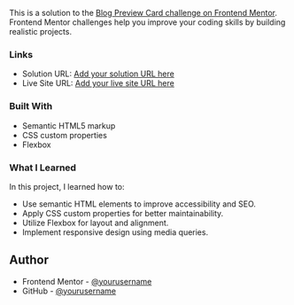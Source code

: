 This is a solution to the [Blog Preview Card challenge on Frontend Mentor](https://www.frontendmentor.io/challenges/blog-preview-card-ckPaj01IcS). Frontend Mentor challenges help you improve your coding skills by building realistic projects.

### Links

- Solution URL: [Add your solution URL here](https://your-solution-url.com)
- Live Site URL: [Add your live site URL here](https://your-live-site-url.com)

### Built With

- Semantic HTML5 markup
- CSS custom properties
- Flexbox

### What I Learned

In this project, I learned how to:

- Use semantic HTML elements to improve accessibility and SEO.
- Apply CSS custom properties for better maintainability.
- Utilize Flexbox for layout and alignment.
- Implement responsive design using media queries.

## Author

- Frontend Mentor - [@yourusername](https://www.frontendmentor.io/profile/Zxjklp)
- GitHub - [@yourusername](https://github.com/Zxjklp)